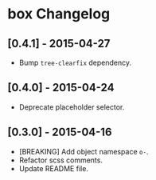 # box Changelog

## [0.4.1] - 2015-04-27

* Bump `tree-clearfix` dependency.

## [0.4.0] - 2015-04-24

* Deprecate placeholder selector.

## [0.3.0] - 2015-04-16

* [BREAKING] Add object namespace `o-`.
* Refactor scss comments.
* Update README file.
